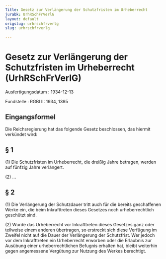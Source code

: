 ```yaml
---
Title: Gesetz zur Verlängerung der Schutzfristen im Urheberrecht
jurabk: UrhRSchFrVerlG
layout: default
origslug: urhrschfrverlg
slug: urhrschfrverlg

---
```


# Gesetz zur Verlängerung der Schutzfristen im Urheberrecht (UrhRSchFrVerlG)

Ausfertigungsdatum
:   1934-12-13

Fundstelle
:   RGBl II: 1934, 1395



## Eingangsformel

Die Reichsregierung hat das folgende Gesetz beschlossen, das hiermit verkündet wird:


## § 1

(1) Die Schutzfristen im Urheberrecht, die dreißig Jahre betragen, werden auf fünfzig Jahre verlängert.

(2) ...


## § 2

(1) Die Verlängerung der Schutzdauer tritt auch für die bereits geschaffenen Werke ein, die beim Inkrafttreten dieses Gesetzes noch urheberrechtlich geschützt sind.

(2) Wurde das Urheberrecht vor Inkrafttreten dieses Gesetzes ganz oder teilweise einem anderen übertragen, so erstreckt sich diese Verfügung im Zweifel nicht auf die Dauer der Verlängerung der Schutzfrist. Wer jedoch vor dem Inkrafttreten ein Urheberrecht erworben oder die Erlaubnis zur Ausübung einer urheberrechtlichen Befugnis erhalten hat, bleibt weiterhin gegen angemessene Vergütung zur Nutzung des Werkes berechtigt.

